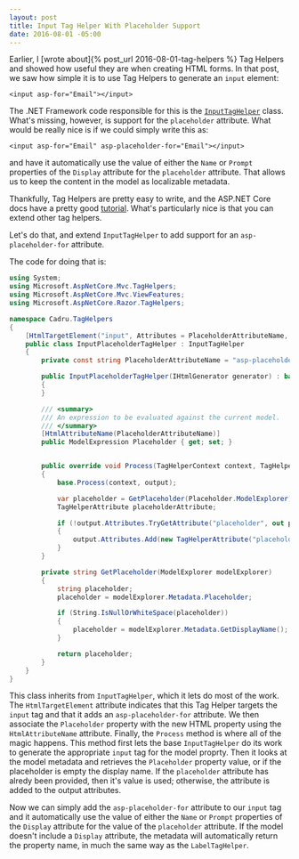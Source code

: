 ```yaml
---
layout: post
title: Input Tag Helper With Placeholder Support
date: 2016-08-01 -05:00
---
```


Earlier, I [wrote about]{% post_url 2016-08-01-tag-helpers %} Tag Helpers and showed how useful they are when creating HTML forms. In that post, we saw how simple it is to use Tag Helpers to generate an `input` element:

```
<input asp-for="Email"></input>
```

The .NET Framework code responsible for this is the [`InputTagHelper`](https://github.com/aspnet/Mvc/blob/dev/src/Microsoft.AspNetCore.Mvc.TagHelpers/InputTagHelper.cs) class. What's missing, however, is support for the `placeholder` attribute. What would be really nice is if we could simply write this as:

```
<input asp-for="Email" asp-placeholder-for="Email"></input>
```

and have it automatically use the value of either the `Name` or `Prompt` properties of the `Display` attribute for the `placeholder` attribute. That allows us to keep the content in the model as localizable metadata. 

Thankfully, Tag Helpers are pretty easy to write, and the ASP.NET Core docs have a pretty good [tutorial](https://docs.asp.net/en/latest/mvc/views/tag-helpers/authoring.html). What's particularly nice is that you can extend other tag helpers. 

Let's do that, and extend `InputTagHelper` to add support for an `asp-placeholder-for` attribute.

The code for doing that is:

```c#
using System;
using Microsoft.AspNetCore.Mvc.TagHelpers;
using Microsoft.AspNetCore.Mvc.ViewFeatures;
using Microsoft.AspNetCore.Razor.TagHelpers;

namespace Cadru.TagHelpers
{
    [HtmlTargetElement("input", Attributes = PlaceholderAttributeName, TagStructure = TagStructure.WithoutEndTag)]
    public class InputPlaceholderTagHelper : InputTagHelper
    {
        private const string PlaceholderAttributeName = "asp-placeholder-for";

        public InputPlaceholderTagHelper(IHtmlGenerator generator) : base(generator)
        {
        }

        /// <summary>
        /// An expression to be evaluated against the current model.
        /// </summary>
        [HtmlAttributeName(PlaceholderAttributeName)]
        public ModelExpression Placeholder { get; set; }


        public override void Process(TagHelperContext context, TagHelperOutput output)
        {
            base.Process(context, output);

            var placeholder = GetPlaceholder(Placeholder.ModelExplorer);
            TagHelperAttribute placeholderAttribute;

            if (!output.Attributes.TryGetAttribute("placeholder", out placeholderAttribute))
            {
                output.Attributes.Add(new TagHelperAttribute("placeholder", placeholder));
            }
        }

        private string GetPlaceholder(ModelExplorer modelExplorer)
        {
            string placeholder;
            placeholder = modelExplorer.Metadata.Placeholder;

            if (String.IsNullOrWhiteSpace(placeholder))
            {
                placeholder = modelExplorer.Metadata.GetDisplayName();
            }

            return placeholder;
        }
    }
}
```

This class inherits from `InputTagHelper`, which it lets do most of the work. The `HtmlTargetElement` attribute indicates that this Tag Helper targets the `input` tag and that it adds an `asp-placeholder-for` attribute. We then associate the `Placeholder` property with the new HTML property using the `HtmlAttributeName` attribute. Finally, the `Process` method is where all of the magic happens. This method first lets the base `InputTagHelper` do its work to generate the appropriate `input` tag for the model proprty. Then it looks at the model metadata and retrieves the `Placeholder` property value, or if the placeholder is empty the display name. If the `placeholder` attribute has alredy been provided, then it's value is used; otherwise, the attribute is added to the output attributes.

Now we can simply add the `asp-placeholder-for` attribute to our `input` tag and it automatically use the value of either the `Name` or `Prompt` properties of the `Display` attribute for the value of the `placeholder` attribute. If the model doesn't include a `Display` attribute, the metadata will automatically return the property name, in much the same way as the `LabelTagHelper`.
